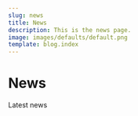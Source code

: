 ```yaml
---
slug: news
title: News
description: This is the news page. 
image: images/defaults/default.png
template: blog.index
---
```


# News

Latest news
